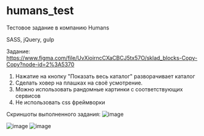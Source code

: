 # humans_test
Тестовое задание в компанию Humans

SASS, jQuery, gulp

Задание: https://www.figma.com/file/UvXioirncCXaCBCJ5tx57O/sklad_blocks-Copy-Copy?node-id=2%3A5370
  1. Нажатие на кнопку "Показать весь каталог" разворачивает каталог  
  2. Сделать ховер на плашках на своё усмотрение.  
  3. Можно использовать рандомные картинки с соответствующих сервисов  
  4. Не использовать css фреймворки  

Скриншоты выполненного задания:
![image](https://user-images.githubusercontent.com/47104132/124190862-a23c2900-dacb-11eb-8391-015de49547d6.png)


![image](https://user-images.githubusercontent.com/47104132/124190780-8173d380-dacb-11eb-984f-dbe77dd7e5c7.png)
![image](https://user-images.githubusercontent.com/47104132/124190800-89cc0e80-dacb-11eb-9252-001f44246f54.png)
